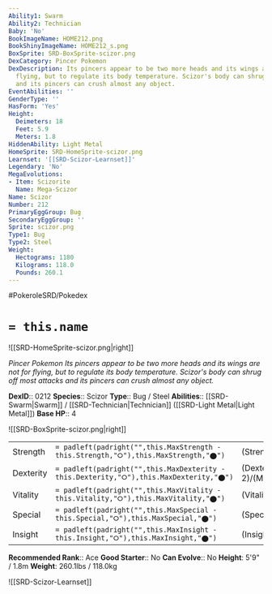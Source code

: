 ```yaml
---
Ability1: Swarm
Ability2: Technician
Baby: 'No'
BookImageName: HOME212.png
BookShinyImageName: HOME212_s.png
BoxSprite: SRD-BoxSprite-scizor.png
DexCategory: Pincer Pokemon
DexDescription: Its pincers appear to be two more heads and its wings are not for
  flying, but to regulate its body temperature. Scizor's body can shrug off most attacks
  and its pincers can crush almost any object.
EventAbilities: ''
GenderType: ''
HasForm: 'Yes'
Height:
  Deimeters: 18
  Feet: 5.9
  Meters: 1.8
HiddenAbility: Light Metal
HomeSprite: SRD-HomeSprite-scizor.png
Learnset: '[[SRD-Scizor-Learnset]]'
Legendary: 'No'
MegaEvolutions:
- Item: Scizorite
  Name: Mega-Scizor
Name: Scizor
Number: 212
PrimaryEggGroup: Bug
SecondaryEggGroup: ''
Sprite: scizor.png
Type1: Bug
Type2: Steel
Weight:
  Hectograms: 1180
  Kilograms: 118.0
  Pounds: 260.1
---
```


#PokeroleSRD/Pokedex

# `= this.name`

![[SRD-HomeSprite-scizor.png|right]]

*Pincer Pokemon*
*Its pincers appear to be two more heads and its wings are not for flying, but to regulate its body temperature. Scizor's body can shrug off most attacks and its pincers can crush almost any object.*

**DexID**:: 0212
**Species**:: Scizor
**Type**:: Bug / Steel
**Abilities**:: [[SRD-Swarm|Swarm]] / [[SRD-Technician|Technician]] ([[SRD-Light Metal|Light Metal]])
**Base HP**:: 4

![[SRD-BoxSprite-scizor.png|right]]

|           |                                                                                        |                                          |
| --------- | -------------------------------------------------------------------------------------- | ---------------------------------------- |
| Strength  | `= padleft(padright("",this.MaxStrength - this.Strength,"⭘"),this.MaxStrength,"⬤")`    | (Strength::3)/(MaxStrength::7)   |
| Dexterity | `= padleft(padright("",this.MaxDexterity - this.Dexterity,"⭘"),this.MaxDexterity,"⬤")` | (Dexterity:: 2)/(MaxDexterity::4) |
| Vitality  | `= padleft(padright("",this.MaxVitality - this.Vitality,"⭘"),this.MaxVitality,"⬤")`    | (Vitality::3)/(MaxVitality::6)   |
| Special   | `= padleft(padright("",this.MaxSpecial - this.Special,"⭘"),this.MaxSpecial,"⬤")`       | (Special::2)/(MaxSpecial::4)     |
| Insight   | `= padleft(padright("",this.MaxInsight - this.Insight,"⭘"),this.MaxInsight,"⬤")`       | (Insight::2)/(MaxInsight::4)     |

**Recommended Rank**:: Ace
**Good Starter**:: No
**Can Evolve**:: No
**Height**: 5'9" / 1.8m
**Weight**: 260.1lbs / 118.0kg

![[SRD-Scizor-Learnset]]